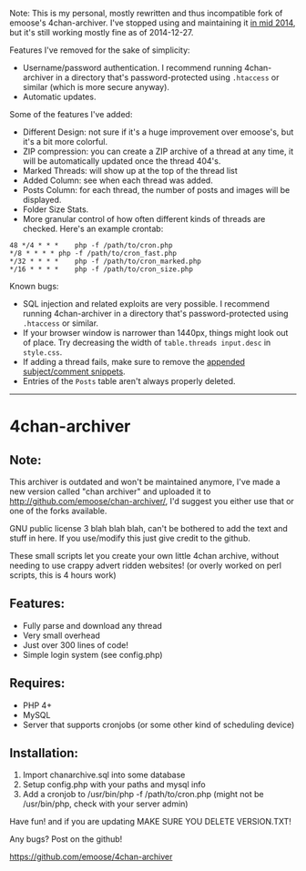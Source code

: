 Note: This is my personal, mostly rewritten and thus incompatible fork of emoose's 4chan-archiver. I've stopped using and maintaining it [in mid 2014](https://www.youtube.com/watch?v=Hhx6IfKrvEQ), but it's still working mostly fine as of 2014-12-27.

Features I've removed for the sake of simplicity:
* Username/password authentication. I recommend running 4chan-archiver in a directory that's password-protected using `.htaccess` or similar (which is more secure anyway).
* Automatic updates.

Some of the features I've added:
* Different Design: not sure if it's a huge improvement over emoose's, but it's a bit more colorful.
* ZIP compression: you can create a ZIP archive of a thread at any time, it will be automatically updated once the thread 404's.
* Marked Threads: will show up at the top of the thread list
* Added Column: see when each thread was added.
* Posts Column: for each thread, the number of posts and images will be displayed.
* Folder Size Stats.
* More granular control of how often different kinds of threads are checked. Here's an example crontab:

```
48 */4 * * *	php -f /path/to/cron.php
*/8 * * * *	php -f /path/to/cron_fast.php
*/32 * * * *	php -f /path/to/cron_marked.php
*/16 * * * *	php -f /path/to/cron_size.php
```

Known bugs:
* SQL injection and related exploits are very possible. I recommend running 4chan-archiver in a directory that's password-protected using `.htaccess` or similar.
* If your browser window is narrower than 1440px, things might look out of place. Try decreasing the width of `table.threads input.desc` in `style.css`.
* If adding a thread fails, make sure to remove the [appended subject/comment snippets](http://blog.4chan.org/post/82477681005/upcoming-namespace-changes).
* Entries of the `Posts` table aren't always properly deleted.

***

4chan-archiver
==============

Note:
-----
This archiver is outdated and won't be maintained anymore, I've made a new version called "chan archiver" and uploaded it to http://github.com/emoose/chan-archiver/, I'd suggest you either use that or one of the forks available.

GNU public license 3 blah blah blah, can't be bothered to add the text and stuff in here. If you use/modify this just give credit to the github.

These small scripts let you create your own little 4chan archive, without needing to use crappy advert ridden websites! (or overly worked on perl scripts, this is 4 hours work)

Features:
---------

* Fully parse and download any thread
* Very small overhead
* Just over 300 lines of code!
* Simple login system (see config.php)

Requires:
---------

* PHP 4+
* MySQL
* Server that supports cronjobs (or some other kind of scheduling device)

Installation:
-------------

1. Import chanarchive.sql into some database
2. Setup config.php with your paths and mysql info
3. Add a cronjob to /usr/bin/php -f /path/to/cron.php (might not be /usr/bin/php, check with your server admin)

Have fun! and if you are updating MAKE SURE YOU DELETE VERSION.TXT!

Any bugs? Post on the github!

https://github.com/emoose/4chan-archiver
